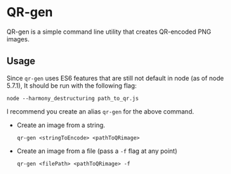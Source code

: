 # QR-gen 

QR-gen is a simple command line utility that creates QR-encoded PNG images.

## Usage
   
   Since `qr-gen` uses ES6 features that are still not default in node (as of node 5.7.1), 
   It should be run with the following flag:
   
    node --harmony_destructuring path_to_qr.js
    
   I recommend you create an alias `qr-gen` for the above command.
   
- Create an image from a string.

  `qr-gen <stringToEncode> <pathToQRimage>`

- Create an image from a file (pass a `-f` flag at any point)
  
  `qr-gen <filePath> <pathToQRimage> -f`
